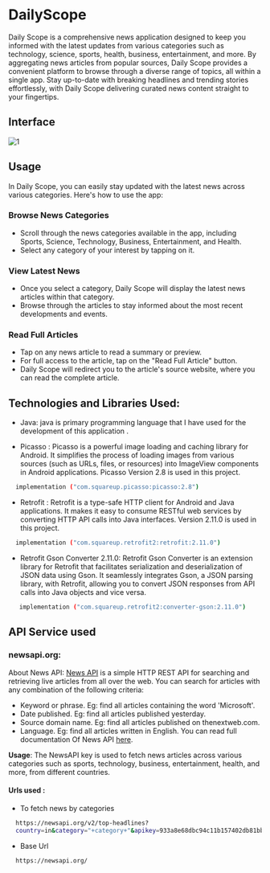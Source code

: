 
# DailyScope

Daily Scope is a comprehensive news application designed to keep you informed with the latest updates from various categories such as technology, science, sports, health, business, entertainment, and more. By aggregating news articles from popular sources, Daily Scope provides a convenient platform to browse through a diverse range of topics, all within a single app. Stay up-to-date with breaking headlines and trending stories effortlessly, with Daily Scope delivering curated news content straight to your fingertips.

## Interface 
![1](https://github.com/aditya6021/DailyScope/assets/105545824/05d207f0-47a8-440b-bd70-b41f69130d14)



## Usage


In Daily Scope, you can easily stay updated with the latest news across various categories. Here's how to use the app:

### Browse News Categories

- Scroll through the news categories available in the app, including Sports, Science, Technology, Business, Entertainment, and Health.
- Select any category of your interest by tapping on it.

### View Latest News

- Once you select a category, Daily Scope will display the latest news articles within that category.
- Browse through the articles to stay informed about the most recent developments and events.

### Read Full Articles

- Tap on any news article to read a summary or preview.
- For full access to the article, tap on the "Read Full Article" button.
- Daily Scope will redirect you to the article's source website, where you can read the complete article.
## Technologies and Libraries Used:
- Java: java is  primary programming language that I have  used for the development of this application . 

- Picasso : Picasso is a powerful image loading and caching library for Android. It simplifies the process of loading images from various sources (such as URLs, files, or resources) into ImageView components in Android applications. Picasso Version 2.8 is  used in this  project. 
```bash
  implementation ("com.squareup.picasso:picasso:2.8")
```
- Retrofit : Retrofit is a type-safe HTTP client for Android and Java applications. It makes it easy to consume RESTful web services by converting HTTP API calls into Java interfaces. Version 2.11.0 is  used in this  project.
```bash
  implementation ("com.squareup.retrofit2:retrofit:2.11.0")
```
- Retrofit Gson Converter 2.11.0: Retrofit Gson Converter is an extension library for Retrofit that facilitates serialization and deserialization of JSON data using Gson. It seamlessly integrates Gson, a JSON parsing library, with Retrofit, allowing you to convert JSON responses from API calls into Java objects and vice versa.
```bash
   implementation ("com.squareup.retrofit2:converter-gson:2.11.0")
```


## API Service used 
### newsapi.org: 
About News API: [News API](https://newsapi.org) is a simple HTTP REST API for searching and retrieving live articles from all over the web. 
You can search for articles with any combination of the following criteria:

- Keyword or phrase. Eg: find all articles containing the word 'Microsoft'.
- Date published. Eg: find all articles published yesterday.
- Source domain name. Eg: find all articles published on thenextweb.com.
- Language. Eg: find all articles written in English.
You can read full documentation Of News API  [here](https://newsapi.org/docs).

 **Usage**: The NewsAPI key is used to fetch news articles across various categories such as sports, technology, business, entertainment, health, and more, from different countries.
#### Urls used :
- To fetch news by categories 
```bash
  https://newsapi.org/v2/top-headlines?
  country=in&category="+category+"&apikey=933a8e68dbc94c11b157402db81bbccd

```
- Base Url
```bash
  https://newsapi.org/
```




